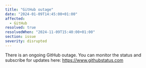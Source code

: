 ```yaml
---
title: "GitHub outage"
date: "2024-01-09T14:45:00+01:00"
affected:
  - GitHub
resolved: true
resolvedWhen: "2024-11-09T15:40:00+01:00"
section: issue
severity: disrupted
---
```


There is an ongoing GitHub outage.
You can monitor the status and subscribe for updates here: https://www.githubstatus.com
